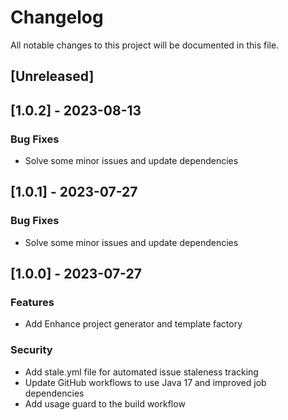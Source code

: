 # Changelog

All notable changes to this project will be documented in this file.

## [Unreleased]
## [1.0.2] - 2023-08-13

### Bug Fixes

- Solve some minor issues and update dependencies

## [1.0.1] - 2023-07-27

### Bug Fixes

- Solve some minor issues and update dependencies

## [1.0.0] - 2023-07-27

### Features

- Add Enhance project generator and template factory

### Security

- Add stale.yml file for automated issue staleness tracking
- Update GitHub workflows to use Java 17 and improved job dependencies
- Add usage guard to the build workflow

<!-- generated by git-cliff -->
